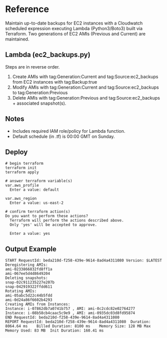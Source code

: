 # Reference
Maintain up-to-date backups for EC2 instances with a Cloudwatch scheduled expression executing Lambda (Python3/Boto3) built via Terraform. Two generations of EC2 AMIs (Previous and Current) are maintained.

## Lambda (ec2_backups.py)
Steps are in reverse order.
1. Create AMIs with tag:Generation:Current and tag:Source:ec2_backups from EC2 instances with tag:Backup:true
2. Modify AMIs with tag:Generation:Current and tag:Source:ec2_backups to tag:Generation:Previous
3. Delete AMIs with tag:Generation:Previous and tag:Source:ec2_backups + associated snapshot(s).

## Notes
- Includes required IAM role/policy for Lambda function.
- Default schedule (in .tf) is 00:00 GMT on Sunday.

## Deploy
```
# begin terraform
terraform init
terraform apply

# answer terraform variable(s)
var.aws_profile
  Enter a value: default

var.aws_region
  Enter a value: us-east-2

# confirm terraform action(s)
Do you want to perform these actions?
  Terraform will perform the actions described above.
  Only 'yes' will be accepted to approve.

  Enter a value: yes
```

## Output Example
```
START RequestId: beda210d-f258-439e-9614-8ad4a4311080 Version: $LATEST
Deregistering AMIs: 
ami-0233866832fd8ff1a
ami-067ee5d4d8649204
Deleting snapshots: 
snap-02c911235227e207b
snap-042919322ffdd611
Rotating AMIs: 
ami-05abc5d22c44b5fdd
ami-0d24a86f6602b4293
Creating AMIs from Instances: 
Instance: i-07862db7a0741b757 , AMI: ami-0c2cdc82e02764277
Instance: i-08b58cb4caac5c9e9 , AMI: ami-0935dc03d8fd95874
END RequestId: beda210d-f258-439e-9614-8ad4a4311080
REPORT RequestId: beda210d-f258-439e-9614-8ad4a4311080	Duration: 8064.64 ms	Billed Duration: 8100 ms	Memory Size: 128 MB	Max Memory Used: 83 MB	Init Duration: 160.41 ms
```
